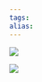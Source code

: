 ```yaml
---
tags: 
alias:
---
```

![](https://img-blog.csdnimg.cn/img_convert/e5cf60873a3bc346a4206d7f0dcdbbfb.png)

![](https://img-blog.csdnimg.cn/img_convert/b4c6806083b2deee4752ad20b7d786e7.png)
